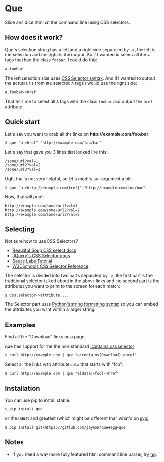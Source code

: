 # Que

Slice and dice html on the command line using CSS selectors.

## How does it work?

Que's selection string has a left and a right side separated by `->`, the left is the selection and the right is the output. So If I wanted to select all the `A` tags that had the class `foobar`, I could do this:

    a.foobar
    
The left selection side uses [CSS Selector syntax](https://www.w3schools.com/cssref/css_selectors.php). And if I wanted to output the actual urls from the selected `A` tags I would use the right side:

    a.foobar->href
    
That tells me to select all `A` tags with the class `foobar` and output the `href` attribute.


## Quick start

Let's say you want to grab all the links on **http://example.com/foo/bar**:

    $ que "a->href" "http://example.com/foo/bar"

Let's say that gave you 3 lines that looked like this:

    /some/url?val=1
    /some/url2?val=2
    /some/url3?val=3

Ugh, that's not very helpful, so let's modify our argument a bit:

    $ que "a->http://example.com{href}" "http://example.com/foo/bar"

Now, that will print:

    http://example.com/some/url?val=1
    http://example.com/some/url2?val=2
    http://example.com/some/url3?val=3


## Selecting

Not sure how to use CSS Selectors?

* [Beautiful Soup CSS select docs](https://www.crummy.com/software/BeautifulSoup/bs4/doc/#searching-by-css-class)
* [JQuery's CSS Selector docs](http://api.jquery.com/category/selectors/)
* [Sauce Labs Tutorial](https://saucelabs.com/resources/articles/selenium-tips-css-selectors)
* [W3CSchools CSS Selector Reference](https://www.w3schools.com/cssref/css_selectors.php)

The selector is divided into two parts separated by `->`, the first part is the traditional selector talked about in the above links and the second part is the attributes you want to print to the screen for each match:

    $ css.selector->attribute,...

The Selector part uses [Python's string formatting syntax](https://docs.python.org/2/library/string.html#formatspec) so you can embed the attributes you want within a larger string.


## Examples

Find all the "Download" links on a page:

que has support for the the non-standard [:contains css selector](https://www.w3.org/TR/2001/CR-css3-selectors-20011113/#content-selectors)

    $ curl http://example.com | que "a:contains(Download)->href"


Select all the links with attribute `data` that starts with "foo":

    $ curl http://example.com | que "a[data|=foo]->href"


## Installation

You can use pip to install stable:

    $ pip install que

or the latest and greatest (which might be different than what's on [pypi](https://pypi.python.org/pypi/que):

    $ pip install git+https://github.com/jaymon/que#egg=que


## Notes

* If you need a way more fully featured html command line parser, try [hq](https://github.com/rbwinslow/hq).

